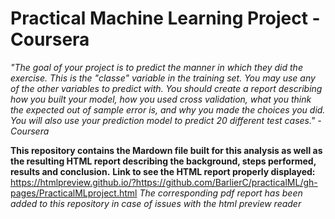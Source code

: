 # Practical Machine Learning Project - Coursera

*"The goal of your project is to predict the manner in which they did the exercise. This is the "classe" variable in the training set. You may use any of the other variables to predict with. You should create a report describing how you built your model, how you used cross validation, what you think the expected out of sample error is, and why you made the choices you did. You will also use your prediction model to predict 20 different test cases." - Coursera*

**This repository contains the Mardown file built for this analysis as well as the resulting HTML report describing the background, steps performed, results and conclusion.**
**Link to see the HTML report properly displayed:** https://htmlpreview.github.io/?https://github.com/BarlierC/practicalML/gh-pages/PracticalMLproject.html
*The corresponding pdf report has been added to this repository in case of issues with the html preview reader*
